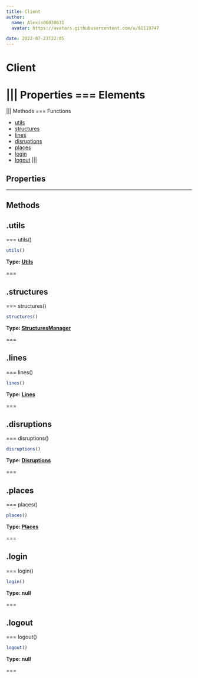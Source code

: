 ```yaml
---
title: Client
author:
  name: Alexis06030631
  avatar: https://avatars.githubusercontent.com/u/61119747

date: 2022-07-23T22:05
---
```


# Client

||| Properties
=== Elements
===
||| Methods
=== Functions
- [utils](#utils)
- [structures](#structures)
- [lines](#lines)
- [disruptions](#disruptions)
- [places](#places)
- [login](#login)
- [logout](#logout)
|||
## Properties
---
## Methods
## .utils

=== utils()




```javascript
utils()
```
**Type: [Utils](Utils)**

===

## .structures

=== structures()




```javascript
structures()
```
**Type: [StructuresManager](StructuresManager)**

===

## .lines

=== lines()




```javascript
lines()
```
**Type: [Lines](Lines)**

===

## .disruptions

=== disruptions()




```javascript
disruptions()
```
**Type: [Disruptions](Disruptions)**

===

## .places

=== places()




```javascript
places()
```
**Type: [Places](Places)**

===

## .login

=== login()




```javascript
login()
```
**Type: null**

===

## .logout

=== logout()




```javascript
logout()
```
**Type: null**

===

